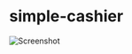 # simple-cashier

![Screenshot](https://user-images.githubusercontent.com/43465830/102659211-9fbb5700-41ab-11eb-96c1-e892900ed192.PNG)
